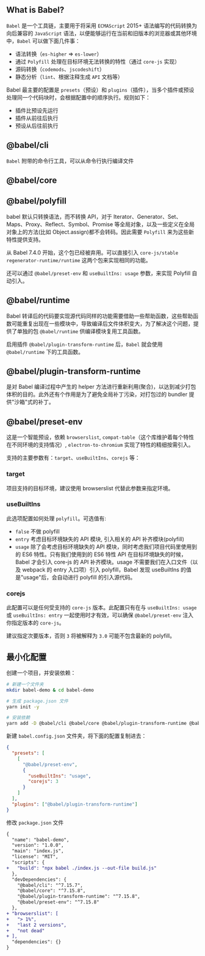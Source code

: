 ## What is Babel?

`Babel` 是一个工具链，主要用于将采用 `ECMAScript` 2015+ 语法编写的代码转换为向后兼容的 `JavaScript` 语法，以便能够运行在当前和旧版本的浏览器或其他环境中，`Babel` 可以做下面几件事：

- 语法转换（`es-higher` => `es-lower`）
- 通过 `Polyfill` 处理在目标环境无法转换的特性（通过 `core-js` 实现）
- 源码转换（`codemods`、`jscodeshift`）
- 静态分析（`lint`、根据注释生成 `API` 文档等）

Babel 最主要的配置是 `presets`（预设）和 `plugins`（插件），当多个插件或预设处理同一个代码块时，会根据配置中的顺序执行。规则如下：

- 插件比预设先运行
- 插件从前往后执行
- 预设从后往前执行

## @babel/cli

`Babel` 附带的命令行工具，可以从命令行执行编译文件

## @babel/core

## @babel/polyfill

babel 默认只转换语法，而不转换 API，对于 Iterator、Generator、Set、Maps、Proxy、Reflect、Symbol、Promise 等全局对象，以及一些定义在全局对象上的方法(比如 Object.assign)都不会转码。因此需要 `Polyfill` 来为这些新特性提供支持。

从 Babel 7.4.0 开始，这个包已经被弃用。可以直接引入 `core-js/stable` `regenerator-runtime/runtime` 这两个包来实现相同的功能。

还可以通过 `@babel/preset-env` 和 `useBuiltIns: usage` 参数，来实现 Polyfill 自动引入。

## @babel/runtime

Babel 转译后的代码要实现源代码同样的功能需要借助一些帮助函数，这些帮助函数可能重复出现在一些模块中，导致编译后文件体积变大，为了解决这个问题，提供了单独的包 `@babel/runtime` 供编译模块复用工具函数。

启用插件 `@babel/plugin-transform-runtime` 后，`Babel` 就会使用 `@babel/runtime` 下的工具函数。

## @babel/plugin-transform-runtime

是对 Babel 编译过程中产生的 helper 方法进行重新利用(聚合)，以达到减少打包体积的目的。此外还有个作用是为了避免全局补丁污染，对打包过的 bundler 提供"沙箱"式的补丁。

## @babel/preset-env

这是一个智能预设，依赖 `browserslist`, `compat-table`（这个库维护着每个特性在不同环境的支持情况）, `electron-to-chromium` 实现了特性的精细按需引入。

支持的主要参数有：`target`、`useBuiltIns`、`corejs` 等：

### target

项目支持的目标环境，建议使用 browserslist 代替此参数来指定环境。

### useBuiltIns

此选项配置如何处理 `polyfill`。可选值有:

- `false` 不做 polyfill
- `entry` 考虑目标环境缺失的 API 模块, 引入相关的 API 补齐模块(polyfill)
- `usage` 除了会考虑目标环境缺失的 API 模块，同时考虑我们项目代码里使用到的 ES6 特性。只有我们使用到的 ES6 特性 API 在目标环境缺失的时候，Babel 才会引入 core-js 的 API 补齐模块。usage 不需要我们在入口文件（以及 webpack 的 entry 入口项）引入 polyfill，Babel 发现 useBuiltIns 的值是"usage"后，会自动进行 polyfill 的引入源代码。

### corejs

此配置可以是任何受支持的 `core-js` 版本。此配置只有在与 `useBuiltIns: usage` 或 `useBuiltIns: entry` 一起使用时才有效，可以确保 `@babel/preset-env` 注入你指定版本的 `core-js`。

建议指定次要版本，否则 `3` 将被解释为 `3.0` 可能不包含最新的 polyfill。

## 最小化配置

创建一个项目，并安装依赖：

```bash
# 新建一个文件夹
mkdir babel-demo & cd babel-demo

# 生成 package.json 文件
yarn init -y

# 安装依赖
yarn add -D @babel/cli @babel/core @babel/plugin-transform-runtime @babel/preset-env
```

新建 `babel.config.json` 文件夹，将下面的配置复制进去：

```json
{
  "presets": [
    [
      "@babel/preset-env",
      {
        "useBuiltIns": "usage",
        "corejs": 3
      }
    ]
  ],
  "plugins": ["@babel/plugin-transform-runtime"]
}
```

修改 `package.json` 文件

```diff
{
  "name": "babel-demo",
  "version": "1.0.0",
  "main": "index.js",
  "license": "MIT",
  "scripts": {
+   "build": "npx babel ./index.js --out-file build.js"
  },
  "devDependencies": {
    "@babel/cli": "^7.15.7",
    "@babel/core": "^7.15.8",
    "@babel/plugin-transform-runtime": "^7.15.8",
    "@babel/preset-env": "^7.15.8"
  },
+ "browserslist": [
+   "> 1%",
+   "last 2 versions",
+   "not dead"
+ ],
  "dependencies": {}
}
```
